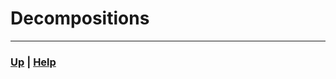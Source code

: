 # Decompositions

------------------------------------------------------------------------------

### [Up][up] | [Help][help]

[up]: ../README.md
[help]: ../../0_help/README.md